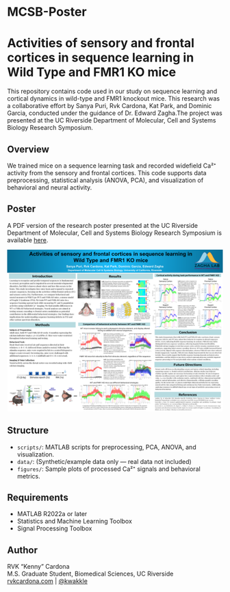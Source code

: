 # MCSB-Poster

# Activities of sensory and frontal cortices in sequence learning in Wild Type and FMR1 KO mice

This repository contains code used in our study on sequence learning and cortical dynamics in wild-type and FMR1 knockout mice. This research was a collaborative effort by Sanya Puri, Rvk Cardona, Kat Park, and Dominic Garcia, conducted under the guidance of Dr. Edward Zagha.The project was presented at the UC Riverside Department of Molecular, Cell and Systems Biology Research Symposium.

## Overview

We trained mice on a sequence learning task and recorded widefield Ca²⁺ activity from the sensory and frontal cortices. This code supports data preprocessing, statistical analysis (ANOVA, PCA), and visualization of behavioral and neural activity.

## Poster

A PDF version of the research poster presented at the UC Riverside Department of Molecular, Cell and Systems Biology Research Symposium is available [here](poster/Cardona_FXS_SequenceLearning_Poster.pdf).

![Poster Preview](poster/Cardona_FXS_SequenceLearning_Poster.png)

## Structure

- `scripts/`: MATLAB scripts for preprocessing, PCA, ANOVA, and visualization.
- `data/`: (Synthetic/example data only — real data not included)
- `figures/`: Sample plots of processed Ca²⁺ signals and behavioral metrics.

## Requirements

- MATLAB R2022a or later
- Statistics and Machine Learning Toolbox
- Signal Processing Toolbox

## Author

RVK “Kenny” Cardona  
M.S. Graduate Student, Biomedical Sciences, UC Riverside  
[rvkcardona.com](http://rvkcardona.com) | [@kwakkle](https://github.com/kwakkle)

